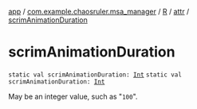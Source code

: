 [app](../../../index.md) / [com.example.chaosruler.msa_manager](../../index.md) / [R](../index.md) / [attr](index.md) / [scrimAnimationDuration](.)

# scrimAnimationDuration

`static val scrimAnimationDuration: `[`Int`](https://kotlinlang.org/api/latest/jvm/stdlib/kotlin/-int/index.html)
`static val scrimAnimationDuration: `[`Int`](https://kotlinlang.org/api/latest/jvm/stdlib/kotlin/-int/index.html)

May be an integer value, such as "`100`".

